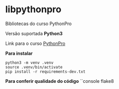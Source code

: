 # libpythonpro
Bibliotecas do curso PythonPro

Versão suportada **Python3**

Link para o curso [PythonPro](https://www.python.pro.br)

**Para instalar**
```console
python3 -m venv .venv
source .venv/bin/activate
pip install -r requirements-dev.txt 
```
**Para conferir qualidade do código**
``console
flake8
````